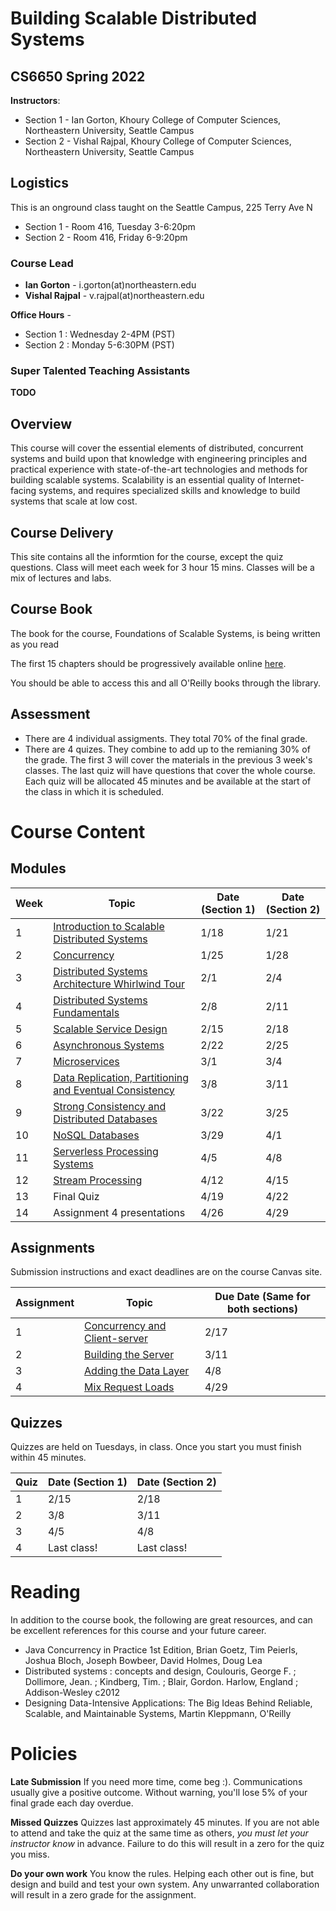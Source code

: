 # Building Scalable Distributed Systems

## CS6650 Spring 2022
**Instructors**: 
* Section 1 - Ian Gorton, Khoury College of Computer Sciences, Northeastern University, Seattle Campus
* Section 2 - Vishal Rajpal, Khoury College of Computer Sciences, Northeastern University, Seattle Campus

## Logistics
This is an onground class taught on the Seattle Campus, 225 Terry Ave N
* Section 1 - Room 416, Tuesday 3-6:20pm
* Section 2 - Room 416, Friday 6-9:20pm

### Course Lead
* **Ian Gorton** - i.gorton(at)northeastern.edu
* **Vishal Rajpal** - v.rajpal(at)northeastern.edu

**Office Hours** - 
* Section 1 : Wednesday 2-4PM (PST)
* Section 2 : Monday 5-6:30PM (PST)

### Super Talented Teaching Assistants
**TODO**

## Overview
This course will cover the essential elements of distributed, concurrent systems and build upon that
knowledge with engineering principles and practical experience with state-of-the-art technologies and
methods for building scalable systems. Scalability is an essential quality of Internet-facing systems, and
requires specialized skills and knowledge to build systems that scale at low cost. 

## Course Delivery
This site contains all the informtion for the course, except the quiz questions.
Class will meet each week for 3 hour 15 mins. Classes will be a mix of lectures and labs.

## Course Book
The book for the course, Foundations of Scalable Systems, is being written as you read

The first 15 chapters should be progressively available online [here](https://www.oreilly.com/library/view/concurrency-and-scalability/9781098106058/).

You should be able to access this and all O'Reilly books through the library. 

## Assessment
* There are 4 individual assigments. They total 70% of the final grade.
* There are 4 quizes.  They combine to add up to the remianing 30% of the grade. The first 3 will cover the materials in the previous 3 week's classes. The last quiz will have questions that cover the whole course. Each quiz will be allocated 45 minutes and be available at the start of the class in which it is scheduled.

# Course Content

## Modules

Week | Topic | Date (Section 1) | Date (Section 2)
---- | ----- | ---- | ----
1  | [Introduction to Scalable Distributed Systems](https://gortonator.github.io/bsds-6650/Week-1) | 1/18 | 1/21
2  | [Concurrency](http://gortonator.github.io/bsds-6650/Week-2) | 1/25 | 1/28
3  | [Distributed Systems Architecture Whirlwind Tour](http://gortonator.github.io/bsds-6650/Week-3) | 2/1 | 2/4
4  | [Distributed Systems Fundamentals](http://gortonator.github.io/bsds-6650/Week-4) | 2/8 | 2/11
5  | [Scalable Service Design](http://gortonator.github.io/bsds-6650/Week-5) | 2/15 | 2/18
6  | [Asynchronous Systems](http://gortonator.github.io/bsds-6650/Week-6) | 2/22 | 2/25
7  | [Microservices](http://gortonator.github.io/bsds-6650/Week-7) | 3/1 | 3/4
8  | [Data Replication, Partitioning and Eventual Consistency](http://gortonator.github.io/bsds-6650/Week-8) | 3/8 | 3/11
9  | [Strong Consistency and Distributed Databases](http://gortonator.github.io/bsds-6650/Week-9) | 3/22 | 3/25
10 | [NoSQL Databases](http://gortonator.github.io/bsds-6650/Week-10) | 3/29 | 4/1
11 | [Serverless Processing Systems](http://gortonator.github.io/bsds-6650/Week-11) | 4/5 | 4/8
12 | [Stream Processing](http://gortonator.github.io/bsds-6650/Week-12) | 4/12 | 4/15
13 | Final Quiz  | 4/19 | 4/22
14 | Assignment 4 presentations | 4/26 | 4/29

## Assignments
Submission instructions and exact deadlines are on the course Canvas site. 

Assignment | Topic | Due Date (Same for both sections)
---------- | ----- | --------
1 | [Concurrency and Client-server](https://gortonator.github.io/bsds-6650/assignments-2021/Assignment-1) | 2/17 
2 | [Building the Server](https://gortonator.github.io/bsds-6650/assignments-2021/Assignment-2) | 3/11 
3 | [Adding the Data Layer](https://gortonator.github.io/bsds-6650/assignments-2021/Assignment-3) | 4/8 
4 | [Mix Request Loads](https://gortonator.github.io/bsds-6650/assignments-2021/Assignment-4) | 4/29

## Quizzes
Quizzes are held on Tuesdays, in class. Once you start you must finish within 45 minutes. 

Quiz | Date (Section 1) | Date (Section 2)
---- | ---- | ----
1 | 2/15 | 2/18
2 | 3/8 | 3/11
3 | 4/5 | 4/8
4 | Last class! | Last class!

# Reading
In addition to the course book,  the following are great resources, and can be excellent references for this course and your future career.

* Java Concurrency in Practice 1st Edition, Brian Goetz, Tim Peierls, Joshua Bloch, Joseph Bowbeer, David Holmes, Doug Lea
* Distributed systems : concepts and design, Coulouris, George F. ; Dollimore, Jean. ; Kindberg, Tim. ; Blair, Gordon. Harlow, England ; Addison-Wesley c2012
* Designing Data-Intensive Applications: The Big Ideas Behind Reliable, Scalable, and Maintainable Systems, Martin Kleppmann, O'Reilly

# Policies

**Late Submission**
If you need more time, come beg :). Communications usually give a positive outcome.
Without warning, you'll lose 5% of your final grade each day overdue. 

**Missed Quizzes**
Quizzes last approximately 45 minutes. If you are not able to attend and take the quiz at the same time as others, _you must let your instructor know_ in advance. Failure to do this will result in a zero for the quiz you miss. 

**Do your own work**
You know the rules. Helping each other out is fine, but design and build and test your own system. Any unwarranted collaboration will result in a zero grade for the assignment. 

